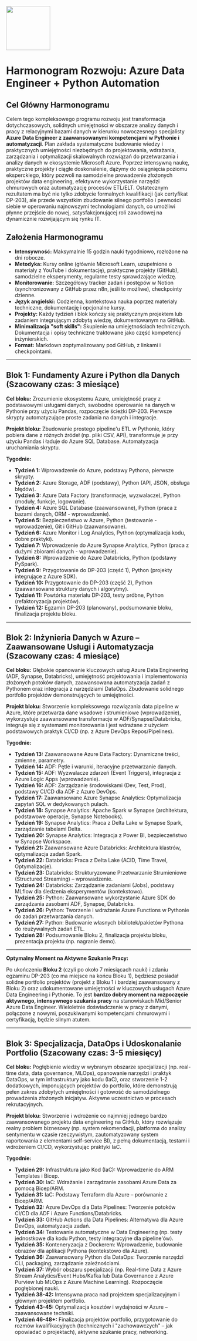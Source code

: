 <img src="https://r2cdn.perplexity.ai/pplx-full-logo-primary-dark%402x.png" class="logo" width="120"/>


# Harmonogram Rozwoju: Azure Data Engineer + Python Automation

## Cel Główny Harmonogramu

Celem tego kompleksowego programu rozwoju jest transformacja dotychczasowych, solidnych umiejętności w obszarze analizy danych i pracy z relacyjnymi bazami danych w kierunku nowoczesnego specjalisty **Azure Data Engineer z zaawansowanymi kompetencjami w Pythonie i automatyzacji**. Plan zakłada systematyczne budowanie wiedzy i praktycznych umiejętności niezbędnych do projektowania, wdrażania, zarządzania i optymalizacji skalowalnych rozwiązań do przetwarzania i analizy danych w ekosystemie Microsoft Azure. Poprzez intensywną naukę, praktyczne projekty i ciągłe doskonalenie, dążymy do osiągnięcia poziomu eksperckiego, który pozwoli na samodzielne prowadzenie złożonych projektów data engineering, efektywne wykorzystanie narzędzi chmurowych oraz automatyzację procesów ETL/ELT. Ostatecznym rezultatem ma być nie tylko zdobycie formalnych kwalifikacji (jak certyfikat DP-203), ale przede wszystkim zbudowanie silnego portfolio i pewności siebie w operowaniu najnowszymi technologiami danych, co umożliwi płynne przejście do nowej, satysfakcjonującej roli zawodowej na dynamicznie rozwijającym się rynku IT.

## Założenia Harmonogramu

* **Intensywność:** Maksymalnie 15 godzin nauki tygodniowo, rozłożone na dni robocze.
* **Metodyka:** Kursy online (głównie Microsoft Learn, uzupełnione o materiały z YouTube i dokumentację), praktyczne projekty (GitHub), samodzielne eksperymenty, regularne testy sprawdzające wiedzę.
* **Monitorowanie:** Szczegółowy tracker zadań i postępów w Notion (synchronizowany z GitHub przez n8n, jeśli to możliwe), checkpointy dzienne.
* **Język angielski:** Codzienna, kontekstowa nauka poprzez materiały techniczne, dokumentację i opcjonalne kursy.
* **Projekty:** Każdy tydzień i blok kończy się praktycznym projektem lub zadaniem integrującym zdobytą wiedzę, dokumentowanym na GitHub.
* **Minimalizacja "soft skills":** Skupienie na umiejętnościach technicznych. Dokumentacja i opisy techniczne traktowane jako część kompetencji inżynierskich.
* **Format:** Markdown zoptymalizowany pod GitHub, z linkami i checkpointami.

---

## Blok 1: Fundamenty Azure i Python dla Danych (Szacowany czas: 3 miesiące)

**Cel bloku:** Zrozumienie ekosystemu Azure, umiejętność pracy z podstawowymi usługami danych, swobodne operowanie na danych w Pythonie przy użyciu Pandas, rozpoczęcie ścieżki DP-203. Pierwsze skrypty automatyzujące proste zadania na danych i integracje.

**Projekt bloku:** Zbudowanie prostego pipeline'u ETL w Pythonie, który pobiera dane z różnych źródeł (np. pliki CSV, API), transformuje je przy użyciu Pandas i ładuje do Azure SQL Database. Automatyzacja uruchamiania skryptu.

**Tygodnie:**

* **Tydzień 1:** Wprowadzenie do Azure, podstawy Pythona, pierwsze skrypty.
* **Tydzień 2:** Azure Storage, ADF (podstawy), Python (API, JSON, obsługa błędów).
* **Tydzień 3:** Azure Data Factory (transformacje, wyzwalacze), Python (moduły, funkcje, logowanie).
* **Tydzień 4:** Azure SQL Database (zaawansowane), Python (praca z bazami danych, ORM - wprowadzenie).
* **Tydzień 5:** Bezpieczeństwo w Azure, Python (testowanie - wprowadzenie), Git i GitHub (zaawansowane).
* **Tydzień 6:** Azure Monitor i Log Analytics, Python (optymalizacja kodu, dobre praktyki).
* **Tydzień 7:** Wprowadzenie do Azure Synapse Analytics, Python (praca z dużymi zbiorami danych - wprowadzenie).
* **Tydzień 8:** Wprowadzenie do Azure Databricks, Python (podstawy PySpark).
* **Tydzień 9:** Przygotowanie do DP-203 (część 1), Python (projekty integrujące z Azure SDK).
* **Tydzień 10:** Przygotowanie do DP-203 (część 2), Python (zaawansowane struktury danych i algorytmy).
* **Tydzień 11:** Powtórka materiału DP-203, testy próbne, Python (refaktoryzacja projektów).
* **Tydzień 12:** Egzamin DP-203 (planowany), podsumowanie bloku, finalizacja projektu bloku.

---

## Blok 2: Inżynieria Danych w Azure – Zaawansowane Usługi i Automatyzacja (Szacowany czas: 4 miesiące)

**Cel bloku:** Głębokie opanowanie kluczowych usług Azure Data Engineering (ADF, Synapse, Databricks), umiejętność projektowania i implementowania złożonych potoków danych, zaawansowana automatyzacja zadań z Pythonem oraz integracja z narzędziami DataOps. Zbudowanie solidnego portfolio projektów demonstrujących te umiejętności.

**Projekt bloku:** Stworzenie kompleksowego rozwiązania data pipeline w Azure, które przetwarza dane wsadowe i strumieniowe (wprowadzenie), wykorzystuje zaawansowane transformacje w ADF/Synapse/Databricks, integruje się z systemami monitorowania i jest wdrażane z użyciem podstawowych praktyk CI/CD (np. z Azure DevOps Repos/Pipelines).

**Tygodnie:**

* **Tydzień 13:** Zaawansowane Azure Data Factory: Dynamiczne treści, zmienne, parametry.
* **Tydzień 14:** ADF: Pętle i warunki, iteracyjne przetwarzanie danych.
* **Tydzień 15:** ADF: Wyzwalacze zdarzeń (Event Triggers), integracja z Azure Logic Apps (wprowadzenie).
* **Tydzień 16:** ADF: Zarządzanie środowiskami (Dev, Test, Prod), podstawy CI/CD dla ADF z Azure DevOps.
* **Tydzień 17:** Zaawansowane Azure Synapse Analytics: Optymalizacja zapytań SQL w dedykowanych pulach.
* **Tydzień 18:** Synapse Analytics: Apache Spark w Synapse (architektura, podstawowe operacje, Synapse Notebooks).
* **Tydzień 19:** Synapse Analytics: Praca z Delta Lake w Synapse Spark, zarządzanie tabelami Delta.
* **Tydzień 20:** Synapse Analytics: Integracja z Power BI, bezpieczeństwo w Synapse Workspace.
* **Tydzień 21:** Zaawansowane Azure Databricks: Architektura klastrów, optymalizacja zadań Spark.
* **Tydzień 22:** Databricks: Praca z Delta Lake (ACID, Time Travel, Optymalizacje).
* **Tydzień 23:** Databricks: Strukturyzowane Przetwarzanie Strumieniowe (Structured Streaming) – wprowadzenie.
* **Tydzień 24:** Databricks: Zarządzanie zadaniami (Jobs), podstawy MLflow dla śledzenia eksperymentów (kontekstowo).
* **Tydzień 25:** Python: Zaawansowane wykorzystanie Azure SDK do zarządzania zasobami ADF, Synapse, Databricks.
* **Tydzień 26:** Python: Tworzenie i wdrażanie Azure Functions w Pythonie do zadań przetwarzania danych.
* **Tydzień 27:** Python: Budowanie własnych bibliotek/pakietów Pythona do reużywalnych zadań ETL.
* **Tydzień 28:** Podsumowanie Bloku 2, finalizacja projektu bloku, prezentacja projektu (np. nagranie demo).

---

**Optymalny Moment na Aktywne Szukanie Pracy:**

Po ukończeniu **Bloku 2** (czyli po około 7 miesiącach nauki) i zdaniu egzaminu DP-203 (co ma miejsce na końcu Bloku 1), będziesz posiadał solidne portfolio projektów (projekt z Bloku 1 i bardziej zaawansowany z Bloku 2) oraz udokumentowane umiejętności w kluczowych usługach Azure Data Engineering i Pythonie. To jest **bardzo dobry moment na rozpoczęcie aktywnego, intensywnego szukania pracy** na stanowiskach Mid/Senior Azure Data Engineer. Wieloletnie doświadczenie w pracy z danymi, połączone z nowymi, poszukiwanymi kompetencjami chmurowymi i certyfikacją, będzie silnym atutem.

---

## Blok 3: Specjalizacja, DataOps i Udoskonalanie Portfolio (Szacowany czas: 3-5 miesięcy)

**Cel bloku:** Pogłębienie wiedzy w wybranym obszarze specjalizacji (np. real-time data, data governance, MLOps), opanowanie narzędzi i praktyk DataOps, w tym infrastruktury jako kodu (IaC), oraz stworzenie 1-2 dodatkowych, imponujących projektów do portfolio, które demonstrują pełen zakres zdobytych umiejętności i gotowość do samodzielnego prowadzenia złożonych inicjatyw. Aktywne uczestnictwo w procesach rekrutacyjnych.

**Projekt bloku:** Stworzenie i wdrożenie co najmniej jednego bardzo zaawansowanego projektu data engineering na GitHub, który rozwiązuje realny problem biznesowy (np. system rekomendacji, platforma do analizy sentymentu w czasie rzeczywistym, zautomatyzowany system raportowania z elementami self-service BI), z pełną dokumentacją, testami i wdrożeniem CI/CD, wykorzystując praktyki IaC.

**Tygodnie:**

* **Tydzień 29:** Infrastruktura jako Kod (IaC): Wprowadzenie do ARM Templates i Bicep.
* **Tydzień 30:** IaC: Wdrażanie i zarządzanie zasobami Azure Data za pomocą Bicep/ARM.
* **Tydzień 31:** IaC: Podstawy Terraform dla Azure – porównanie z Bicep/ARM.
* **Tydzień 32:** Azure DevOps dla Data Pipelines: Tworzenie potoków CI/CD dla ADF i Azure Functions/Databricks.
* **Tydzień 33:** GitHub Actions dla Data Pipelines: Alternatywa dla Azure DevOps, automatyzacja zadań.
* **Tydzień 34:** Testowanie automatyczne w Data Engineering (np. testy jednostkowe dla kodu Python, testy integracyjne dla pipeline'ów).
* **Tydzień 35:** Konteneryzacja z Dockerem: Wprowadzenie, budowanie obrazów dla aplikacji Pythona (kontekstowo dla Azure).
* **Tydzień 36:** Zaawansowany Python dla DataOps: Tworzenie narzędzi CLI, packaging, zarządzanie zależnościami.
* **Tydzień 37:** Wybór obszaru specjalizacji (np. Real-time Data z Azure Stream Analytics/Event Hubs/Kafka lub Data Governance z Azure Purview lub MLOps z Azure Machine Learning). Rozpoczęcie pogłębionej nauki.
* **Tydzień 38-42:** Intensywna praca nad projektem specjalizacyjnym i głównym projektem portfolio.
* **Tydzień 43-45:** Optymalizacja kosztów i wydajności w Azure – zaawansowane techniki.
* **Tydzień 46-48+:** Finalizacja projektów portfolio, przygotowanie do rozmów kwalifikacyjnych (technicznych i "zachowawczych" – jak opowiadać o projektach), aktywne szukanie pracy, networking.
